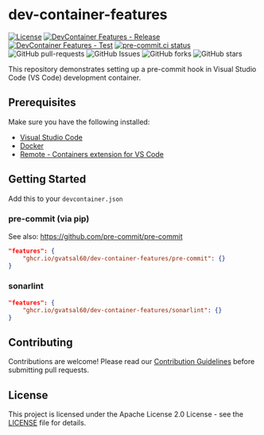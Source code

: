 # dev-container-features

[![License](https://img.shields.io/badge/License-Apache_2.0-blue.svg)](https://img.shields.io/github/license/gvatsal60/dev-container-features)
[![DevContainer Features - Release](https://github.com/gvatsal60/dev-container-features/actions/workflows/release.yaml/badge.svg)](https://github.com/gvatsal60/dev-container-features/actions/workflows/release.yaml)
[![DevContainer Features - Test](https://github.com/gvatsal60/dev-container-features/actions/workflows/test.yaml/badge.svg)](https://github.com/gvatsal60/dev-container-features/actions/workflows/test.yaml)
[![pre-commit.ci status](https://results.pre-commit.ci/badge/github/gvatsal60/dev-container-features/master.svg)](https://results.pre-commit.ci/latest/github/gvatsal60/dev-container-features/HEAD)
![GitHub pull-requests](https://img.shields.io/github/issues-pr/gvatsal60/dev-container-features)
![GitHub Issues](https://img.shields.io/github/issues/gvatsal60/dev-container-features)
![GitHub forks](https://img.shields.io/github/forks/gvatsal60/dev-container-features)
![GitHub stars](https://img.shields.io/github/stars/gvatsal60/dev-container-features)

This repository demonstrates setting up a pre-commit hook in Visual Studio Code (VS Code) development container.

## Prerequisites

Make sure you have the following installed:

- [Visual Studio Code](https://code.visualstudio.com/)
- [Docker](https://www.docker.com/)
- [Remote - Containers extension for VS Code](https://marketplace.visualstudio.com/items?itemName=ms-vscode-remote.remote-containers)

## Getting Started

Add this to your `devcontainer.json`

### pre-commit (via pip)

See also: <https://github.com/pre-commit/pre-commit>

```json
"features": {
    "ghcr.io/gvatsal60/dev-container-features/pre-commit": {}
}
```

### sonarlint

```json
"features": {
    "ghcr.io/gvatsal60/dev-container-features/sonarlint": {}
}
```

## Contributing

Contributions are welcome! Please read our
[Contribution Guidelines](https://github.com/gvatsal60/dev-container-features/blob/HEAD/CONTRIBUTING.md)
before submitting pull requests.

## License

This project is licensed under the Apache License 2.0 License - see the
[LICENSE](https://github.com/gvatsal60/dev-container-features/blob/HEAD/LICENSE) file for details.
